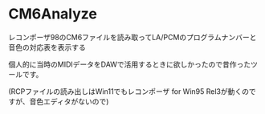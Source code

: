 # CM6Analyze
レコンポーザ98のCM6ファイルを読み取ってLA/PCMのプログラムナンバーと音色の対応表を表示する

個人的に当時のMIDIデータをDAWで活用するときに欲しかったので昔作ったツールです。

(RCPファイルの読み出しはWin11でもレコンポーザ for Win95 Rel3が動くのですが、音色エディタがないので)
